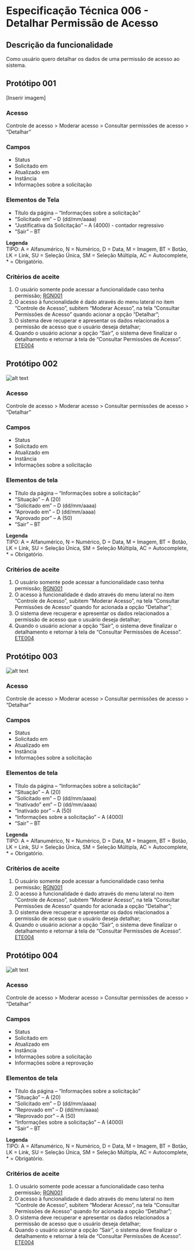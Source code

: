 # Especificação Técnica 006 - Detalhar Permissão de Acesso

## Descrição da funcionalidade
Como usuário quero detalhar os dados de uma permissão de acesso ao sistema. 

## Protótipo 001
[Inserir imagem]<!-- ![alt text](../imagens/ete-006-prot-001.png) -->

### Acesso
Controle de acesso > Moderar acesso > Consultar permissões de acesso > “Detalhar”

### Campos

* Status 
* Solicitado em 
* Atualizado em 
* Instância 
* Informações sobre a solicitação 

### Elementos de Tela
* Título da página – “Informações sobre a solicitação” 
* “Solicitado em” – D (dd/mm/aaaa) 
* “Justificativa da Solicitação” – A (4000) - contador regressivo 
* “Sair” – BT 

**Legenda**  
TIPO: A = Alfanumérico, N = Numérico, D = Data, M = Imagem, BT = Botão, LK = Link, SU = Seleção Única, SM = Seleção Múltipla, AC = Autocomplete, * = Obrigatório. 

### Critérios de aceite 
1. O usuário somente pode acessar a funcionalidade caso tenha permissão; [RGN001](DocumentoDeRegrasv2.md#rgn001)
2. O acesso à funcionalidade é dado através do menu lateral no item “Controle de Acesso”, subitem “Moderar Acesso”, na tela “Consultar Permissões de Acesso” quando acionar a opção “Detalhar”;   
3. O sistema deve recuperar e apresentar os dados relacionados a permissão de acesso que o usuário deseja detalhar; 
4. Quando o usuário acionar a opção “Sair”, o sistema deve finalizar o detalhamento e retornar à tela de “Consultar Permissões de Acesso”. [ETE004](ETE004.md)

## Protótipo 002
![alt text](../imagens/ete-006-prot-002.png)

### Acesso
Controle de acesso > Moderar acesso > Consultar permissões de acesso > “Detalhar”

### Campos

* Status 
* Solicitado em 
* Atualizado em 
* Instância 
* Informações sobre a solicitação 

### Elementos de tela
* Título da página – “Informações sobre a solicitação” 
* “Situação” – A (20) 
* “Solicitado em” – D (dd/mm/aaaa) 
* “Aprovado em” – D (dd/mm/aaaa) 
* “Aprovado por” – A (50) 
* “Sair” – BT 

**Legenda**  
TIPO: A = Alfanumérico, N = Numérico, D = Data, M = Imagem, BT = Botão, LK = Link, SU = Seleção Única, SM = Seleção Múltipla, AC = Autocomplete, * = Obrigatório. 

### Critérios de aceite
1. O usuário somente pode acessar a funcionalidade caso tenha permissão; [RGN001](DocumentoDeRegrasv2.md#rgn001)
2. O acesso à funcionalidade é dado através do menu lateral no item “Controle de Acesso”, subitem “Moderar Acesso”, na tela “Consultar Permissões de Acesso” quando for acionada a opção “Detalhar”;   
3. O sistema deve recuperar e apresentar os dados relacionados a permissão de acesso que o usuário deseja detalhar; 
4. Quando o usuário acionar a opção “Sair”, o sistema deve finalizar o detalhamento e retornar à tela de “Consultar Permissões de Acesso”. [ETE004](ETE004.md) 

## Protótipo 003
![alt text](../imagens/ete-006-prot-003.png)

### Acesso
Controle de acesso > Moderar acesso > Consultar permissões de acesso > “Detalhar” 

### Campos
* Status 
* Solicitado em 
* Atualizado em 
* Instância 
* Informações sobre a solicitação 

### Elementos de tela
* Título da página – “Informações sobre a solicitação” 
* “Situação” – A (20) 
* “Solicitado em” – D (dd/mm/aaaa) 
* “Inativado” em” – D (dd/mm/aaaa) 
* “Inativado por” – A (50) 
* “Informações sobre a solicitação” – A (4000) 
* “Sair” – BT 

**Legenda**  
TIPO: A = Alfanumérico, N = Numérico, D = Data, M = Imagem, BT = Botão, LK = Link, SU = Seleção Única, SM = Seleção Múltipla, AC = Autocomplete, * = Obrigatório. 

### Critérios de aceite
1. O usuário somente pode acessar a funcionalidade caso tenha permissão; [RGN001](DocumentoDeRegrasv2.md#rgn001)
2. O acesso à funcionalidade é dado através do menu lateral no item “Controle de Acesso”, subitem “Moderar Acesso”, na tela “Consultar Permissões de Acesso” quando for acionada a opção “Detalhar”;   
3. O sistema deve recuperar e apresentar os dados relacionados a permissão de acesso que o usuário deseja detalhar; 
4. Quando o usuário acionar a opção “Sair”, o sistema deve finalizar o detalhamento e retornar à tela de “Consultar Permissões de Acesso”. [ETE004](ETE004.md) 

## Protótipo 004
![alt text](../imagens/ete-006-prot-004.png)

### Acesso
Controle de acesso > Moderar acesso > Consultar permissões de acesso > “Detalhar”

### Campos 
* Status 
* Solicitado em 
* Atualizado em 
* Instância 
* Informações sobre a solicitação 
* Informações sobre a reprovação 

### Elementos de tela
* Título da página – “Informações sobre a solicitação” 
* “Situação” – A (20) 
* “Solicitado em” – D (dd/mm/aaaa) 
* “Reprovado em” – D (dd/mm/aaaa) 
* “Reprovado por” – A (50) 
* “Informações sobre a solicitação” – A (4000) 
* “Sair” – BT 

**Legenda**  
TIPO: A = Alfanumérico, N = Numérico, D = Data, M = Imagem, BT = Botão, LK = Link, SU = Seleção Única, SM = Seleção Múltipla, AC = Autocomplete, * = Obrigatório. 

### Critérios de aceite
1. O usuário somente pode acessar a funcionalidade caso tenha permissão; [RGN001](DocumentoDeRegrasv2.md#rgn001)
2. O acesso à funcionalidade é dado através do menu lateral no item “Controle de Acesso”, subitem “Moderar Acesso”, na tela “Consultar Permissões de Acesso” quando for acionada a opção “Detalhar”;   
3. O sistema deve recuperar e apresentar os dados relacionados a permissão de acesso que o usuário deseja detalhar; 
4. Quando o usuário acionar a opção “Sair”, o sistema deve finalizar o detalhamento e retornar à tela de “Consultar Permissões de Acesso”. [ETE004](ETE004.md) 
